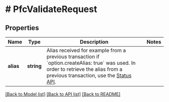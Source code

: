 # # PfcValidateRequest

## Properties

Name | Type | Description | Notes
------------ | ------------- | ------------- | -------------
**alias** | **string** | Alias received for example from a previous transaction if &#x60;option.createAlias: true&#x60; was used. In order to retrieve the alias from a previous transaction, use the [Status API](#operation/status). |

[[Back to Model list]](../../README.md#models) [[Back to API list]](../../README.md#endpoints) [[Back to README]](../../README.md)
